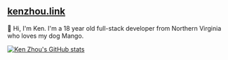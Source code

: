 ## [kenzhou.link](https://kenzhou.link)

:wave: Hi, I'm Ken. I'm a 18 year old full-stack developer from Northern Virginia who loves my dog Mango.

[![Ken Zhou's GitHub stats](https://github-readme-stats.vercel.app/api?username=notken12&hide_rank=true&show_icons=true)](https://github.com/anuraghazra/github-readme-stats)

<!--
**notken12/notken12** is a ✨ _special_ ✨ repository because its `README.md` (this file) appears on your GitHub profile.

Here are some ideas to get you started:

- 🔭 I’m currently working on ...
- 🌱 I’m currently learning ...
- 👯 I’m looking to collaborate on ...
- 🤔 I’m looking for help with ...
- 💬 Ask me about ...
- 📫 How to reach me: ...
- 😄 Pronouns: ...
- ⚡ Fun fact: ...
-->

